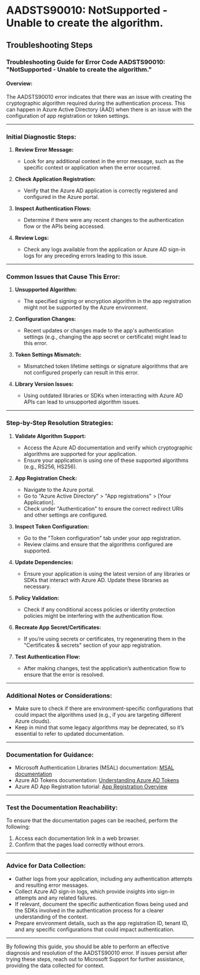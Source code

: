 
# AADSTS90010: NotSupported - Unable to create the algorithm.


## Troubleshooting Steps
### Troubleshooting Guide for Error Code AADSTS90010: "NotSupported - Unable to create the algorithm."

#### Overview:
The AADSTS90010 error indicates that there was an issue with creating the cryptographic algorithm required during the authentication process. This can happen in Azure Active Directory (AAD) when there is an issue with the configuration of app registration or token settings.

---

### Initial Diagnostic Steps:

1. **Review Error Message:**
   - Look for any additional context in the error message, such as the specific context or application when the error occurred.

2. **Check Application Registration:**
   - Verify that the Azure AD application is correctly registered and configured in the Azure portal.

3. **Inspect Authentication Flows:**
   - Determine if there were any recent changes to the authentication flow or the APIs being accessed.

4. **Review Logs:**
   - Check any logs available from the application or Azure AD sign-in logs for any preceding errors leading to this issue.

---

### Common Issues that Cause This Error:

1. **Unsupported Algorithm:**
   - The specified signing or encryption algorithm in the app registration might not be supported by the Azure environment.

2. **Configuration Changes:**
   - Recent updates or changes made to the app's authentication settings (e.g., changing the app secret or certificate) might lead to this error.

3. **Token Settings Mismatch:**
   - Mismatched token lifetime settings or signature algorithms that are not configured properly can result in this error.

4. **Library Version Issues:**
   - Using outdated libraries or SDKs when interacting with Azure AD APIs can lead to unsupported algorithm issues.

---

### Step-by-Step Resolution Strategies:

1. **Validate Algorithm Support:**
   - Access the Azure AD documentation and verify which cryptographic algorithms are supported for your application.
   - Ensure your application is using one of these supported algorithms (e.g., RS256, HS256).

2. **App Registration Check:**
   - Navigate to the Azure portal.
   - Go to "Azure Active Directory" > "App registrations" > [Your Application].
   - Check under "Authentication" to ensure the correct redirect URIs and other settings are configured.
  
3. **Inspect Token Configuration:**
   - Go to the "Token configuration" tab under your app registration.
   - Review claims and ensure that the algorithms configured are supported.

4. **Update Dependencies:**
   - Ensure your application is using the latest version of any libraries or SDKs that interact with Azure AD. Update these libraries as necessary.

5. **Policy Validation:**
   - Check if any conditional access policies or identity protection policies might be interfering with the authentication flow.

6. **Recreate App Secret/Certificates:**
   - If you’re using secrets or certificates, try regenerating them in the "Certificates & secrets" section of your app registration.

7. **Test Authentication Flow:**
   - After making changes, test the application’s authentication flow to ensure that the error is resolved.

---

### Additional Notes or Considerations:

- Make sure to check if there are environment-specific configurations that could impact the algorithms used (e.g., if you are targeting different Azure clouds).
- Keep in mind that some legacy algorithms may be deprecated, so it’s essential to refer to updated documentation.

---

### Documentation for Guidance:

- Microsoft Authentication Libraries (MSAL) documentation: [MSAL documentation](https://docs.microsoft.com/en-us/azure/active-directory/develop/msal-overview)
- Azure AD Tokens documentation: [Understanding Azure AD Tokens](https://docs.microsoft.com/en-us/azure/active-directory/develop/access-tokens)
- Azure AD App Registration tutorial: [App Registration Overview](https://docs.microsoft.com/en-us/azure/active-directory/develop/quickstart-register-app)

---

### Test the Documentation Reachability:

To ensure that the documentation pages can be reached, perform the following:
1. Access each documentation link in a web browser.
2. Confirm that the pages load correctly without errors.

---

### Advice for Data Collection:

- Gather logs from your application, including any authentication attempts and resulting error messages.
- Collect Azure AD sign-in logs, which provide insights into sign-in attempts and any related failures.
- If relevant, document the specific authentication flows being used and the SDKs involved in the authentication process for a clearer understanding of the context.
- Prepare environment details, such as the app registration ID, tenant ID, and any specific configurations that could impact authentication.

---

By following this guide, you should be able to perform an effective diagnosis and resolution of the AADSTS90010 error. If issues persist after trying these steps, reach out to Microsoft Support for further assistance, providing the data collected for context.